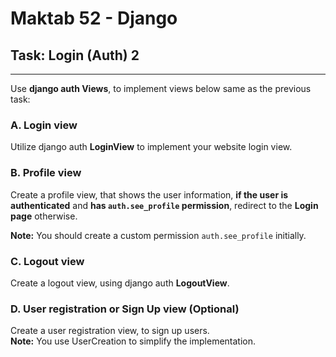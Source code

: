 # Maktab 52 - Django
## Task: Login (Auth) 2 

----
Use **django auth Views**, to implement views below same as the previous task:
### A.  Login view
Utilize django auth **LoginView** to implement your website login view.

### B. Profile view
Create a profile view, that shows the user information, 
**if the user is authenticated** and **has `auth.see_profile` permission**, redirect to the **Login page** otherwise.

**Note:** You should create a custom permission `auth.see_profile` initially.

### C. Logout view
Create a logout view, using django auth **LogoutView**.

### D. User registration or Sign Up view (Optional)
Create a user registration view, to sign up users.  
**Note:** You use UserCreation to simplify the implementation.
